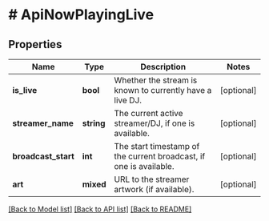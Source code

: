 # # ApiNowPlayingLive

## Properties

Name | Type | Description | Notes
------------ | ------------- | ------------- | -------------
**is_live** | **bool** | Whether the stream is known to currently have a live DJ. | [optional]
**streamer_name** | **string** | The current active streamer/DJ, if one is available. | [optional]
**broadcast_start** | **int** | The start timestamp of the current broadcast, if one is available. | [optional]
**art** | **mixed** | URL to the streamer artwork (if available). | [optional]

[[Back to Model list]](../../README.md#models) [[Back to API list]](../../README.md#endpoints) [[Back to README]](../../README.md)
